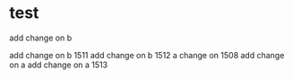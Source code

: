 # test
add change on b

add change on b 1511
add change on b 1512
a change on 1508
add change on a 
add change on a 1513
